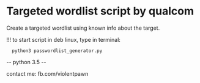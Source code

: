 # Targeted wordlist script by qualcom
Create a targeted wordlist using known info about the target.

!!! to start script in deb linux, type in terminal:

      python3 passwordlist_generator.py

-- python 3.5 --

contact me: fb.com/violentpawn
